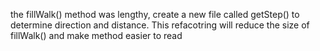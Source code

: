 the fillWalk() method was lengthy, create a new file called getStep() to determine direction and distance.
This refacotring will reduce the size of fillWalk() and make method easier to read

